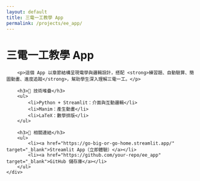 ```yaml
---
layout: default
title: 三電一工教學 App
permalink: /projects/ee_app/
---
```


<div class="content-container">
    <div class="inner-box">
        <h1>三電一工教學 App</h1>

        <p>這個 App 以章節結構呈現電學與邏輯設計，搭配 <strong>練習題、自動驗算、簡圖動畫、進度追蹤</strong>，幫助學生深入理解三電一工。</p>

        <h3>🔧 技術堆疊</h3>
        <ul>
            <li>Python + Streamlit：介面與互動邏輯</li>
            <li>Manim：產生動畫</li>
            <li>LaTeX：數學排版</li>
        </ul>

        <h3>🔗 相關連結</h3>
        <ul>
            <li><a href="https://go-big-or-go-home.streamlit.app/" target="_blank">Streamlit App（立即體驗）</a></li>
            <li><a href="https://github.com/your-repo/ee_app" target="_blank">GitHub 儲存庫</a></li>
        </ul>
    </div>
</div>
